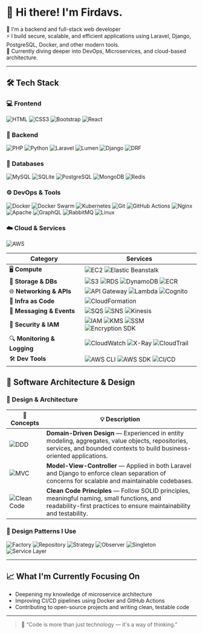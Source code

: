 # 👋 Hi there! I'm Firdavs.

🎯 I'm a backend and full-stack web developer  
⚡️ I build secure, scalable, and efficient applications using Laravel, Django, PostgreSQL, Docker, and other modern tools.  
🌱 Currently diving deeper into DevOps, Microservices, and cloud-based architecture.

---

## 🛠️ Tech Stack

### 💻 Frontend  
![HTML](https://img.shields.io/badge/HTML5-E34F26?style=for-the-badge&logo=html5&logoColor=white)
![CSS3](https://img.shields.io/badge/CSS3-1572B6?style=for-the-badge&logo=css3&logoColor=white)
![Bootstrap](https://img.shields.io/badge/Bootstrap-7952B3?style=for-the-badge&logo=bootstrap&logoColor=white)
![React](https://img.shields.io/badge/React-20232A?style=for-the-badge&logo=react&logoColor=61DAFB)

### 🧠 Backend  
![PHP](https://img.shields.io/badge/PHP-777BB4?style=for-the-badge&logo=php&logoColor=white)
![Python](https://img.shields.io/badge/Python-3776AB?style=for-the-badge&logo=python&logoColor=white)
![Laravel](https://img.shields.io/badge/Laravel-F55247?style=for-the-badge&logo=laravel&logoColor=white)
![Lumen](https://img.shields.io/badge/Lumen-E74430?style=for-the-badge&logo=laravel&logoColor=white)
![Django](https://img.shields.io/badge/Django-092E20?style=for-the-badge&logo=django&logoColor=white)
![DRF](https://img.shields.io/badge/DRF-red?style=for-the-badge&logo=django&logoColor=white)

### 🧩 Databases  
![MySQL](https://img.shields.io/badge/MySQL-4479A1?style=for-the-badge&logo=mysql&logoColor=white)
![SQLite](https://img.shields.io/badge/SQLite-003B57?style=for-the-badge&logo=sqlite&logoColor=white)
![PostgreSQL](https://img.shields.io/badge/PostgreSQL-336791?style=for-the-badge&logo=postgresql&logoColor=white)
![MongoDB](https://img.shields.io/badge/MongoDB-47A248?style=for-the-badge&logo=mongodb&logoColor=white)
![Redis](https://img.shields.io/badge/Redis-DC382D?style=for-the-badge&logo=redis&logoColor=white)

### ⚙️ DevOps & Tools  
![Docker](https://img.shields.io/badge/Docker-2496ED?style=for-the-badge&logo=docker&logoColor=white)
![Docker Swarm](https://img.shields.io/badge/Swarm-2496ED?style=for-the-badge&logo=docker&logoColor=white)
![Kubernetes](https://img.shields.io/badge/Kubernetes-326CE5?style=for-the-badge&logo=kubernetes&logoColor=white)
![Git](https://img.shields.io/badge/Git-F05032?style=for-the-badge&logo=git&logoColor=white)
![GitHub Actions](https://img.shields.io/badge/GitHub_Actions-2088FF?style=for-the-badge&logo=githubactions&logoColor=white)
![Nginx](https://img.shields.io/badge/Nginx-009639?style=for-the-badge&logo=nginx&logoColor=white)
![Apache](https://img.shields.io/badge/Apache-D22128?style=for-the-badge&logo=apache&logoColor=white)
![GraphQL](https://img.shields.io/badge/GraphQL-E10098?style=for-the-badge&logo=graphql&logoColor=white)
![RabbitMQ](https://img.shields.io/badge/RabbitMQ-FF6600?style=for-the-badge&logo=rabbitmq&logoColor=white)
![Linux](https://img.shields.io/badge/Linux-FCC624?style=for-the-badge&logo=linux&logoColor=black)

### ☁️ Cloud & Services

![AWS](https://img.shields.io/badge/-AWS-232F3E?style=for-the-badge&logo=amazonaws&logoColor=white)

| Category                | Services                                                                                           |
|------------------------|----------------------------------------------------------------------------------------------------|
| 🖥️ **Compute**         | ![EC2](https://img.shields.io/badge/-EC2-FF9900?style=flat-square&logo=amazonec2&logoColor=white) ![Elastic Beanstalk](https://img.shields.io/badge/-Elastic%20Beanstalk-569A31?style=flat-square&logo=awslambda&logoColor=white) |
| 💾 **Storage & DBs**   | ![S3](https://img.shields.io/badge/-S3-569A31?style=flat-square&logo=amazons3&logoColor=white) ![RDS](https://img.shields.io/badge/-RDS-527FFF?style=flat-square&logo=amazonrds&logoColor=white) ![DynamoDB](https://img.shields.io/badge/-DynamoDB-4053D6?style=flat-square&logo=amazondynamodb&logoColor=white) ![ECR](https://img.shields.io/badge/-ECR-FF9900?style=flat-square&logo=docker&logoColor=white) |
| 🌐 **Networking & APIs**| ![API Gateway](https://img.shields.io/badge/-API%20Gateway-FF4F00?style=flat-square&logo=apachespark&logoColor=white) ![Lambda](https://img.shields.io/badge/-Lambda-FE7A16?style=flat-square&logo=awslambda&logoColor=white) ![Cognito](https://img.shields.io/badge/-Cognito-3B5998?style=flat-square&logo=amazon&logoColor=white) |
| 🧱 **Infra as Code**   | ![CloudFormation](https://img.shields.io/badge/-CloudFormation-D93F0B?style=flat-square&logo=awscloud&logoColor=white) |
| 🔔 **Messaging & Events** | ![SQS](https://img.shields.io/badge/-SQS-232F3E?style=flat-square&logo=amazonsqs&logoColor=white) ![SNS](https://img.shields.io/badge/-SNS-FF9900?style=flat-square&logo=amazon&logoColor=white) ![Kinesis](https://img.shields.io/badge/-Kinesis-3F75FF?style=flat-square&logo=amazonkinesis&logoColor=white) |
| 🔐 **Security & IAM**  | ![IAM](https://img.shields.io/badge/-IAM-232F3E?style=flat-square&logo=amazon&logoColor=white) ![KMS](https://img.shields.io/badge/-KMS-FFB300?style=flat-square&logo=security&logoColor=white) ![SSM](https://img.shields.io/badge/-SSM-7952B3?style=flat-square&logo=amazons3&logoColor=white) ![Encryption SDK](https://img.shields.io/badge/-Encryption%20SDK-006400?style=flat-square&logo=security&logoColor=white) |
| 🔍 **Monitoring & Logging** | ![CloudWatch](https://img.shields.io/badge/-CloudWatch-FF4F00?style=flat-square&logo=amazoncloudwatch&logoColor=white) ![X-Ray](https://img.shields.io/badge/-X--Ray-232F3E?style=flat-square&logo=amazon&logoColor=white) ![CloudTrail](https://img.shields.io/badge/-CloudTrail-0052CC?style=flat-square&logo=amazon&logoColor=white) |
| 🛠️ **Dev Tools**       | ![AWS CLI](https://img.shields.io/badge/-AWS%20CLI-232F3E?style=flat-square&logo=windows-terminal&logoColor=white) ![AWS SDK](https://img.shields.io/badge/-AWS%20SDK-FF9900?style=flat-square&logo=python&logoColor=white) ![CI/CD](https://img.shields.io/badge/-CodePipeline%20%7C%20CodeDeploy-FF9900?style=flat-square&logo=githubactions&logoColor=white) |


## 🧱 Software Architecture & Design

### 🧩 Design & Architecture

| 🧠 Concepts                  | 💡 Description |
|-----------------------------|----------------|
| ![DDD](https://img.shields.io/badge/-DDD-%23007ACC?style=flat&logo=databricks&logoColor=white) | **Domain-Driven Design** — Experienced in entity modeling, aggregates, value objects, repositories, services, and bounded contexts to build business-oriented applications. |
| ![MVC](https://img.shields.io/badge/-MVC-%23FF5722?style=flat&logo=laravel&logoColor=white) | **Model-View-Controller** — Applied in both Laravel and Django to enforce clean separation of concerns for scalable and maintainable codebases. |
| ![Clean Code](https://img.shields.io/badge/-Clean%20Code-%2300C853?style=flat&logo=leaflet&logoColor=white) | **Clean Code Principles** — Follow SOLID principles, meaningful naming, small functions, and readability-first practices to ensure maintainability and testability. |

### 🧰 Design Patterns I Use

![Factory](https://img.shields.io/badge/-Factory%20Pattern-%236A1B9A?style=flat&logo=codefactor&logoColor=white) ![Repository](https://img.shields.io/badge/-Repository-%232E7D32?style=flat&logo=git&logoColor=white) ![Strategy](https://img.shields.io/badge/-Strategy-%23005588?style=flat&logo=strapi&logoColor=white) 
![Observer](https://img.shields.io/badge/-Observer-%23F57C00?style=flat&logo=graphql&logoColor=white) ![Singleton](https://img.shields.io/badge/-Singleton-%239C27B0?style=flat&logo=circle&logoColor=white) ![Service Layer](https://img.shields.io/badge/-Service%20Layer-%230094FF?style=flat&logo=datadog&logoColor=white)

---

## 📈 What I'm Currently Focusing On

- Deepening my knowledge of microservice architecture  
- Improving CI/CD pipelines using Docker and GitHub Actions  
- Contributing to open-source projects and writing clean, testable code

---

> 🎯 “Code is more than just technology — it's a way of thinking.”

